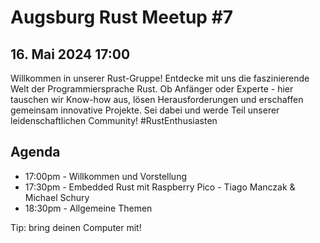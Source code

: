 # Augsburg Rust Meetup #7
## 16. Mai 2024 17:00

Willkommen in unserer Rust-Gruppe! Entdecke mit uns die faszinierende Welt der Programmiersprache Rust. Ob Anfänger oder Experte - hier tauschen wir Know-how aus, lösen Herausforderungen und erschaffen gemeinsam innovative Projekte. Sei dabei und werde Teil unserer leidenschaftlichen Community! #RustEnthusiasten

## Agenda
- 17:00pm - Willkommen und Vorstellung
- 17:30pm - Embedded Rust mit Raspberry Pico - Tiago Manczak & Michael Schury
- 18:30pm - Allgemeine Themen

Tip: bring deinen Computer mit!